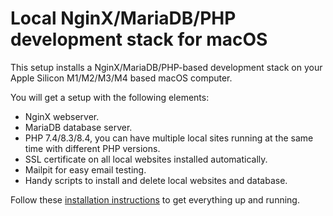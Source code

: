 # Local NginX/MariaDB/PHP development stack for macOS

This setup installs a NginX/MariaDB/PHP-based development stack on your Apple Silicon M1/M2/M3/M4 based macOS computer.

You will get a setup with the following elements:

- NginX webserver.
- MariaDB database server.
- PHP 7.4/8.3/8.4, you can have multiple local sites running at the same time with different PHP versions.
- SSL certificate on all local websites installed automatically.
- Mailpit for easy email testing.
- Handy scripts to install and delete local websites and database.

Follow these <a href="https://github.com/renekreijveld/macOS_NginX_local_development/blob/main/install.md" target="_blank">installation instructions</a> to get everything up and running.

